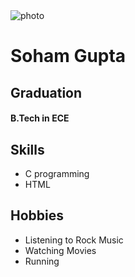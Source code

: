 <!DOCTYPE html>
<html lang="en">
<head>
    <meta charset="UTF-8">
    <meta name="viewport" content="width=device-width, initial-scale=1.0">
    <title>Document</title>
</head>
<body>
   <img src="./image123.png" alt="photo">
    <h1>Soham Gupta</h1>
    <h2> Graduation</h2>
    <h4> 
     B.Tech in ECE
    </h4>
    <h2> Skills</h2>
    <ul> 
        <li>C programming</li>
        <li>HTML</li>
    </ul>
     <h2> Hobbies</h2>
     <ul> 
        <li>Listening to Rock Music</li>
        <li>Watching Movies </li>
        <li> Running</li>
    </ul>


</body>
</html>
